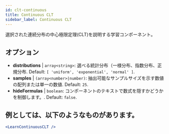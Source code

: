 ```yaml
---
id: clt-continuous
title: Continuous CLT
sidebar_label: Continuous CLT
---
```


選択された連続分布の中心極限定理(CLT)を説明する学習コンポーネント。

## オプション

* __distributions__ | `array<string>`: 選べる統計分布（一様分布、指数分布、正規分布. Default: `[
  'uniform',
  'exponential',
  'normal'
]`.
* __samples__ | `(array<number>|number)`: 抽出可能なサンプルサイズを示す数値の配列または単一の数値. Default: `25`.
* __hideFormulas__ | `boolean`: コンポーネントのテキストで数式を隠すかどうかを制御します。. Default: `false`.


## 例としては、以下のようなものがあります。

```jsx live
<LearnContinuousCLT />
```

